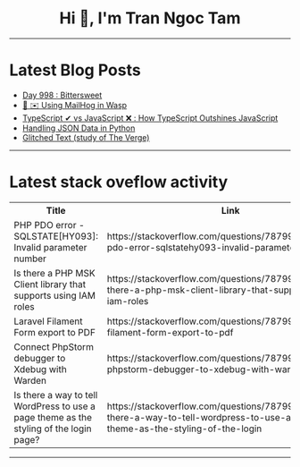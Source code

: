 <h1 align="center">Hi 👋, I'm Tran Ngoc Tam</h1>

---

# Latest Blog Posts 
<!-- BLOG-POST-LIST:START -->
- [Day 998 : Bittersweet](https://dev.to/dwane/day-998-bittersweet-3lc6)
- [🐝 ✉️ Using MailHog in Wasp](https://dev.to/medardm/using-mailhog-in-wasp-4n2p)
- [TypeScript ✔ vs JavaScript ❌ : How TypeScript Outshines JavaScript](https://dev.to/sheraz4194/typescript-vs-javascript-how-typescript-outshines-javascript-17mf)
- [Handling JSON Data in Python](https://dev.to/koladev/handling-json-data-in-python-4lii)
- [Glitched Text &lpar;study of The Verge&rpar;](https://dev.to/rizki_gg_588cc6f011f3f4b6/glitched-text-study-of-the-verge-4pjj)
<!-- BLOG-POST-LIST:END -->

---

# Latest stack oveflow activity
<table>
  <tr><th>Title</th><th>Link</th></tr>
  <!-- STACKOVERFLOW:START --><tr><td>PHP PDO error - SQLSTATE[HY093]: Invalid parameter number</td><td>https://stackoverflow.com/questions/78799751/php-pdo-error-sqlstatehy093-invalid-parameter-number</td></tr><tr><td>Is there a PHP MSK Client library that supports using IAM roles</td><td>https://stackoverflow.com/questions/78799725/is-there-a-php-msk-client-library-that-supports-using-iam-roles</td></tr><tr><td>Laravel Filament Form export to PDF</td><td>https://stackoverflow.com/questions/78799701/laravel-filament-form-export-to-pdf</td></tr><tr><td>Connect PhpStorm debugger to Xdebug with Warden</td><td>https://stackoverflow.com/questions/78799541/connect-phpstorm-debugger-to-xdebug-with-warden</td></tr><tr><td>Is there a way to tell WordPress to use a page theme as the styling of the login page?</td><td>https://stackoverflow.com/questions/78799390/is-there-a-way-to-tell-wordpress-to-use-a-page-theme-as-the-styling-of-the-login</td></tr><!-- STACKOVERFLOW:END -->
</table>

---



